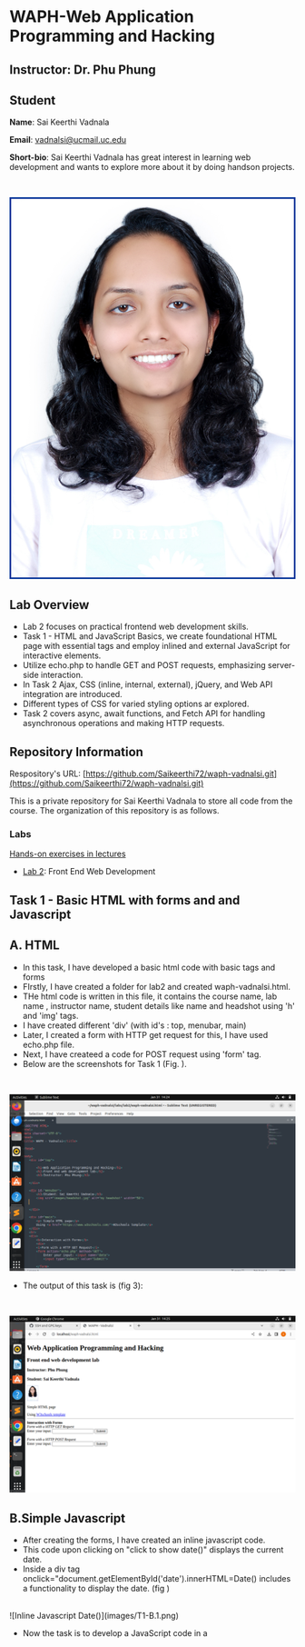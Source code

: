 # WAPH-Web Application Programming and Hacking

## Instructor: Dr. Phu Phung

## Student

**Name**: Sai Keerthi Vadnala

**Email**: vadnalsi@ucmail.uc.edu

**Short-bio**: Sai Keerthi Vadnala has great interest in learning web development and wants to explore more about it by doing handson projects.

<br>

![Sai Keerthi vadnala headshot](Images/headshot.jpg)


## Lab Overview
- Lab 2 focuses on practical frontend web development skills.
- Task 1 - HTML and JavaScript Basics, we create foundational HTML page with essential tags and employ inlined and external JavaScript for interactive elements.
- Utilize echo.php to handle GET and POST requests, emphasizing server-side interaction.
- In Task 2 Ajax, CSS (inline, internal, external), jQuery, and Web API integration are introduced.
- Different types of CSS for varied styling options ar explored.
- Task 2 covers async, await functions, and Fetch API for handling asynchronous operations and making HTTP requests.



## Repository Information

Respository's URL: [https://github.com/Saikeerthi72/waph-vadnalsi.git](https://github.com/Saikeerthi72/waph-vadnalsi.git)

This is a private repository for Sai Keerthi Vadnala to store all code from the course. The organization of this repository is as follows.

### Labs 

[Hands-on exercises in lectures](labs) 

  - [Lab 2](https://github.com/Saikeerthi72/waph-vadnalsi/tree/main/labs/lab%201): Front End Web Development

## Task 1 - Basic HTML with forms and and Javascript
## A. HTML

- In this task, I have developed a basic html code with basic tags and forms
- FIrstly, I have created a folder for lab2 and created waph-vadnalsi.html.
- THe html code is written in this file, it contains the course name, lab name , instructor name, student details like name and headshot using 'h' and 'img' tags.
- I have created different 'div' (with id's : top, menubar, main) 
- Later, I created a form with HTTP get request for this, I have used echo.php file.
- Next, I have createed a code for POST request using 'form' tag.
- Below are the screenshots for Task 1 (Fig. ).
<br>

![Basic HTML](images/T1-A.1.png) 


- The output of this task is (fig 3):
<br>

![HTML web page with forms](images/T1-A.2.png) 

## B.Simple Javascript

- After creating the forms, I have created an inline javascript code.
- This code upon clicking on "click to show date()" displays the current date.
- Inside a div tag onclick="document.getElementById('date').innerHTML=Date() includes a functionality to display the date. (fig )
<br>
![Inline Javascript Date()](images/T1-B.1.png) 

- Now the task is to develop a JavaScript code in a <script> tag to display a digital clock 
- I developed a function to display clock and I have set the interval to change the time for every 500 ms (fig )
<br>

![Digitalclock](images/T1-B.2.png) 

- Next I have written a code to show my email id when I clicked on 'show my email'.
- For this, I have included javascript code inside a new file named "email.js" (fig )
<br>

![Email](images/T1-B3.png) 

- Also, I have included an external javascript file "clock.js" 
- I used canvas to draw the clock image and a functions to draw the clock (fig ) 
<br>

![Analogclock](images/T1-B.4.png) 

- The following screenshots are the total code for Task 1 : (fig  , )

<br>

![Task1](images/T1-B.5COMBINEDCODE.png) 

<br>

![Task1](images/T1-B.6COMBINEDCODE.png) 


- Output screenshots for Task1 (fig ):<br>

![Task1_output](images/T1.B.FINAL.png) 

<br>

![Task1_output](images/T1.B.FINAL2.png) 



## Task 2 - Ajax, CSS, jQuery and web API integration

- **A.Ajax**   

- Ajax stands for Asynchronous JavaScript and XML, it enables web browsers to collect and exchange data with the web without reloading the page.
- I have integrated an input tag for user input, a button for submission, and a div element for JavaScript code, all placed after the form.
- And for request Handling Function, I have implemented a function, getEcho(), to process requests by checking the input length before initiating the request.
- I have created an Ajax object and set up an onreadystatechange function to handle the asynchronous request.
- It prints the response text if the ready state is 4 and the status is 200, indicating a successful request.
- I have written a code to create an Ajax request and send it to the server, utilizing the echo.php file to handle the initialized GET request.
- The xhttp.open function initiates communication with the server, facilitating the exchange of data without reloading the entire webpage.
- Echo.php effectively manages the GET request, ensuring proper handling and processing of data from the client-side request.

- Code for the getecho function (fig )

<br>

![getEcho function](images/T2-A.1.png) 

- Output of the ajax response is(fig )

<br>

![getEcho function output](images/T2-A.2.png) 

- I understood the Ajax request/response dynamics in the network window 
- I have initiated a new capture and observed the console window displaying the response, upon submitting a request.
- Also, inspected the echo.php response, and found thestatus code of 200, indicating successful handling of the request.
- Later I observed dynamic changes in the console reponse messages and the execution count, which altered each time the request was run.
- Below are the outputs of this task (fig  , )
<br>

![Network Window](images/T2-A.3.png) 

<br>

![Network Window](images/T2.A.4.png) 


- **B.CSS**

- External CSS is applied through a separate file linked to the HTML, internal CSS is embedded within the HTML document, and inline CSS is directly applied to specific HTML elements.
- I have used a external CSS to apply a separate style sheet to the HTML page for improved styling.
- I have also  Incorporated a remote CSS file, provided in class, into the HTML page's head tag.
- Modified the HTML code to align with the external CSS and arranged different div tags within the main div container, following the structure defined by the external CSS.
- Next, I added a style for ajax request button in the head tag as an internal css.
- Added the class name to the ajax input button and changed the value from submit to Ajax Echo. 
- Below screenshot is the output of all types of CSS (fig )

<br>

![CSS](images/T2-B.CSS-OUTPUT.png)

- I have added a style tag in the head tag as an internal css
- And also applied background color to the body as powder blue and h1 tag to color: blue (fig )
<br>

![Internal CSS](images/T2-B.CSS1.png.png)

 **C.jQuery**

- jQuery is a popular javascript library that provides easy way to access APIs and working on it. Particularly it can simplify the complex tasks.
- I copied the jquery script code into the head section. It is required for the jquery to run
- **i.jQuery $.get():** 
- First a new button is added at the bottom to call the function jQueryAjax() when it is clicked
- A new function jQueryAjax() is created for an ajax get request and it will prints the response back
- Data which we entered is fetched in a variable. A general test is performed whether the data is empty or not by length function
- Next, jQuery selector gets the echo.php file and it reads the input from the container and print back the response by selecting #response id


- jQuery is a popular JavaScript library, which streamlines API interactions and simplifies tasks efficiently.
- I have copied the jQuery script into the head section, essential for enabling jQuery functionality.
- I have also introduced a new button which triggers the jQueryAjax() function upon clicking for a Ajax GET request.
- The jQueryAjax() function fetches entered data, and ensures that it is not empty using the length function.
- It utilizes a jQuery selector to access echo.php, reads input from the container, and prints back the response on the page using the #response id.

 
- **ii.jQuery $.post():** 

- I have created a new button, which similar to the previous one, to trigger the jQueryAjaxPost() function upon clicking.
- I have created the jQueryAjaxPost() function to handle an Ajax POST request and print the response.
- To validate the data I have fetched the entered data into a variable,
- I have used a jQuery selector to access echo.php, read the input from the container, and printed back the response using the #response id.

- Code for both Ajax GET and POSt is shown below (fig  , )

 ![jQuery](images/T2-C-code.png)

 -Output for this task is : (fig )

  ![jQuery - output](images/T2-C-OUTPUT.png)

=---------------------------------------------------

 - **D. Web API integration**
 
 - We can integrate any free APIs inside our html page using jQuery.
 - **i.Ajax on API:** The idea of this is to integrate a joke api by sending a request and to display the response of a random joke
 - A ajax request code is written in an old script tag
 - $.get()fetches the api for the response and JSON is used for formatting the response data
 - There is no button created for handling the joke. Therefore this request will execute everytime when the page is reloaded. 
 - code and output (fig 18):<br>
 
 ![Joke API](images/api1.png)
 
 - After refreshing a browser, I have inspected the network window
 - Everytime, when a browser is reloaded a random joke is fetched and printed in the console window as API code
 - In request windows, status is showing as 200 ok and in the response tab, it is displaying the api code which is fetched (fig 19)<br>
 
 ![Joke API Network window](images/networkapi.png)
 
 -**ii.Using fetch api:** 
 
 - Guessing the age based on name is an another api I have fetched in this sub task
 - I have created a input button guess age to execute an api when the button is clicked
 - Next I have created a async function guessAge
 - I used fetch() which is a javascript method for fetching results across the network
 - It will return a promise
 - Now the api will respond and code will handle the response 
 - Code and output: (fig 20)<br>
 
 ![Name API](images/api2.png)
 
 - Next, I have inspected the network windows for the response 
 - It shows 200 ok and in response window it fetches the output in an api code (fig 21) <br>
 
 ![Name API Network window](images/networkapi2.png)
 
 










